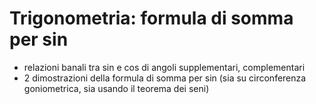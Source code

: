 # Trigonometria: formula di somma per sin

- relazioni banali tra sin e cos di angoli supplementari, complementari
- 2 dimostrazioni della formula di somma per sin (sia su circonferenza goniometrica, sia usando il teorema dei seni)
